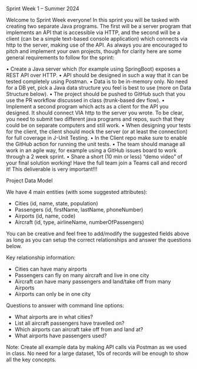 
Sprint Week 1 – Summer 2024

Welcome to Sprint Week everyone! In this sprint you will be tasked with creating two separate Java programs. The first will be a server program that implements an API that is accessible via HTTP, and the second will be a client (can be a simple text-based console application) which connects via http to the server, making use of the API. As always you are encouraged to pitch and implement your own projects, though for clarity here are some general requirements to follow for the sprint:

•	Create a Java server which (for example using SpringBoot) exposes a REST API over HTTP.
•	API should be designed in such a way that it can be tested completely using Postman.
•	Data is to be in-memory only.  No need for a DB yet, pick a Java data structure you feel is best to use (more on Data Structure below).
•	The project should be pushed to GitHub such that you use the PR workflow discussed in class (trunk-based dev flow).
•	Implement a second program which acts as a client for the API you designed. It should connect VIA http to the server you wrote. To be clear, you need to submit two different java programs and repos, such that they could be on separate computers and still work.
•	When designing your tests for the client, the client should mock the server (or at least the connection) for full coverage in J-Unit Testing.
•	In the Client repo make sure to enable the GitHub action for running the unit tests.
•	The team should manage all work in an agile way, for example using a GitHub issues board to work through a 2 week sprint.
•	Share a short (10 min or less) “demo video” of your final solution working! Have the full team join a Teams call and record it!  This deliverable is very important!!!

Project Data Model

We have 4 main entities (with some suggested attributes):
-	Cities (id, name, state, population)
-	Passengers (id, firstName, lastName, phoneNumber)
-	Airports (id, name, code)
-	Aircraft (id, type, airlineName, numberOfPassengers)

You can be creative and feel free to add/modify the suggested fields above as long as you can setup the correct relationships and answer the questions below.

Key relationship information:
-	Cities can have many airports
-	Passengers can fly on many aircraft and live in one city
-	Aircraft can have many passengers and land/take off from many Airports
-	Airports can only be in one city

Questions to answer with command line options:
-	What airports are in what cities?
-	List all aircraft passengers have travelled on?
-	Which airports can aircraft take off from and land at?
-	What airports have passengers used?

Note: Create all example data by making API calls via Postman as we used in class.  No need for a large dataset, 10s of records will be enough to show all the key concepts.

